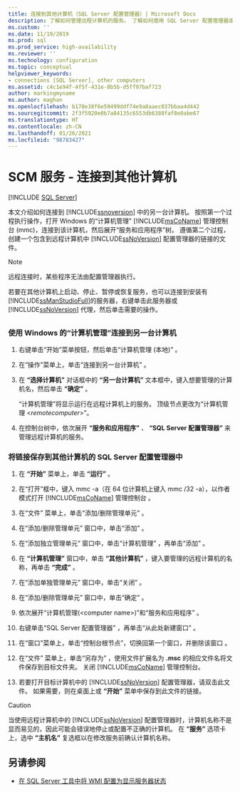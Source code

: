 ```yaml
---
title: 连接到其他计算机（SQL Server 配置管理器）| Microsoft Docs
description: 了解如何管理远程计算机的服务。 了解如何使用 SQL Server 配置管理器或 SQL Server Management Studio 执行此任务。
ms.custom: ''
ms.date: 11/19/2019
ms.prod: sql
ms.prod_service: high-availability
ms.reviewer: ''
ms.technology: configuration
ms.topic: conceptual
helpviewer_keywords:
- connections [SQL Server], other computers
ms.assetid: c4c1e94f-4f5f-431e-8b5b-d5ff97baf723
author: markingmyname
ms.author: maghan
ms.openlocfilehash: b178e38f6e59499ddf74e9a8aaec037bbaa4d442
ms.sourcegitcommit: 2f3f5920e0b7a84135c6553db6388faf8e0abe67
ms.translationtype: HT
ms.contentlocale: zh-CN
ms.lasthandoff: 01/26/2021
ms.locfileid: "98783427"
---
```

# <a name="scm-services---connect-to-another-computer"></a>SCM 服务 - 连接到其他计算机

 [!INCLUDE [SQL Server](../../includes/applies-to-version/sqlserver.md)]

本文介绍如何连接到 [!INCLUDE[ssnoversion](../../includes/ssnoversion-md.md)] 中的另一台计算机。 按照第一个过程执行操作，打开 Windows 的“计算机管理” [!INCLUDE[msCoName](../../includes/msconame-md.md)] 管理控制台 (mmc)，连接到该计算机，然后展开“服务和应用程序”树。 遵循第二个过程，创建一个包含到远程计算机中 [!INCLUDE[ssNoVersion](../../includes/ssnoversion-md.md)] 配置管理器的链接的文件。

> [!NOTE]
> 远程连接时，某些程序无法由配置管理器执行。

若要在其他计算机上启动、停止、暂停或恢复服务，也可以连接到安装有 [!INCLUDE[ssManStudioFull](../../includes/ssmanstudiofull-md.md)]的服务器，右键单击此服务器或 [!INCLUDE[ssNoVersion](../../includes/ssnoversion-md.md)] 代理，然后单击需要的操作。

## <a name="SSMSProcedure"></a>

### <a name="to-connect-to-another-computer-with-windows-computer-management"></a>使用 Windows 的“计算机管理”连接到另一台计算机

1. 右键单击“开始”菜单按钮，然后单击“计算机管理 (本地)” 。
2. 在“操作”菜单上，单击“连接到另一台计算机” 。
3. 在 **“选择计算机”** 对话框中的 **“另一台计算机”** 文本框中，键入想要管理的计算机名，然后单击 **“确定”** 。

   “计算机管理”将显示运行在远程计算机上的服务。 顶级节点更改为“计算机管理 \<*remotecomputer*>”。

4. 在控制台树中，依次展开 **“服务和应用程序”** 、 **“SQL Server 配置管理器”** 来管理远程计算机的服务。

### <a name="to-save-a-link-to-sql-server-configuration-manager-for-another-computer"></a>将链接保存到其他计算机的 SQL Server 配置管理器中

1. 在 **“开始”** 菜单上，单击 **“运行”** 。

2. 在“打开”框中，键入 mmc -a（在 64 位计算机上键入 mmc /32 -a），以作者模式打开 [!INCLUDE[msCoName](../../includes/msconame-md.md)] 管理控制台  。
3. 在“文件”  菜单上，单击“添加/删除管理单元” 。
4. 在“添加/删除管理单元”  窗口中，单击“添加” 。
5. 在“添加独立管理单元”  窗口中，单击“计算机管理”  ，再单击“添加” 。
6. 在 **“计算机管理”** 窗口中，单击 **“其他计算机”** ，键入要管理的远程计算机的名称，再单击 **“完成”** 。
7. 在“添加单独管理单元”  窗口中，单击“关闭” 。
8. 在“添加/删除管理单元”  窗口中，单击“确定” 。
9. 依次展开“计算机管理(\<computer name>)”和“服务和应用程序” 。
10. 右键单击“SQL Server 配置管理器” ，再单击“从此处新建窗口” 。
11. 在“窗口”菜单上，单击“控制台根节点”，切换回第一个窗口，并删除该窗口 。
12. 在“文件”  菜单上，单击“另存为” ，使用文件扩展名为 **.msc** 的相应文件名将文件保存到目标文件夹。 关闭 [!INCLUDE[msCoName](../../includes/msconame-md.md)] 管理控制台。
13. 若要打开目标计算机中的 [!INCLUDE[ssNoVersion](../../includes/ssnoversion-md.md)] 配置管理器，请双击此文件。 如果需要，则在桌面上或 **“开始”** 菜单中保存到此文件的链接。

> [!CAUTION]
> 当使用远程计算机中的 [!INCLUDE[ssNoVersion](../../includes/ssnoversion-md.md)] 配置管理器时，计算机名称不是显而易见的，因此可能会错误地停止或配置不正确的计算机。 在 **“服务”** 选项卡上，选中 **“主机名”** 复选框以在修改服务前确认计算机名称。

## <a name="see-also"></a>另请参阅

- [在 SQL Server 工具中将 WMI 配置为显示服务器状态](../../ssms/configure-wmi-to-show-server-status-in-sql-server-tools.md)
